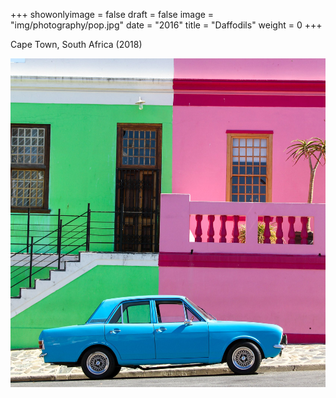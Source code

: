 +++
showonlyimage = false
draft = false
image = "img/photography/pop.jpg"
date = "2016"
title = "Daffodils"
weight = 0
+++

Cape Town, South Africa (2018)

<!--more-->


![figure1][1]

[1]: /img/photography/pop.jpg
